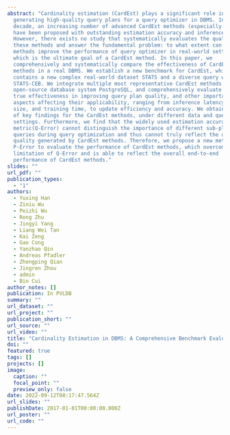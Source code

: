 ```yaml
---
abstract: "Cardinality estimation (CardEst) plays a significant role in
  generating high-quality query plans for a query optimizer in DBMS. In the last
  decade, an increasing number of advanced CardEst methods (especially ML-based)
  have been proposed with outstanding estimation accuracy and inference latency.
  However, there exists no study that systematically evaluates the quality of
  these methods and answer the fundamental problem: to what extent can these
  methods improve the performance of query optimizer in real-world settings,
  which is the ultimate goal of a CardEst method. In this paper, we
  comprehensively and systematically compare the effectiveness of CardEst
  methods in a real DBMS. We establish a new benchmark for CardEst, which
  contains a new complex real-world dataset STATS and a diverse query workload
  STATS-CEB. We integrate multiple most representative CardEst methods into an
  open-source database system PostgreSQL, and comprehensively evaluate their
  true effectiveness in improving query plan quality, and other important
  aspects affecting their applicability, ranging from inference latency, model
  size, and training time, to update efficiency and accuracy. We obtain a number
  of key findings for the CardEst methods, under different data and query
  settings. Furthermore, we find that the widely used estimation accuracy
  metric(Q-Error) cannot distinguish the importance of different sub-plan
  queries during query optimization and thus cannot truly reflect the query plan
  quality generated by CardEst methods. Therefore, we propose a new metric
  P-Error to evaluate the performance of CardEst methods, which overcomes the
  limitation of Q-Error and is able to reflect the overall end-to-end
  performance of CardEst methods."
slides: ""
url_pdf: ""
publication_types:
  - "1"
authors:
  - Yuxing Han
  - Ziniu Wu
  - Peizhi Wu
  - Rong Zhu
  - Jingyi Yang
  - Liang Wei Tan
  - Kai Zeng
  - Gao Cong
  - Yanzhao Qin
  - Andreas Pfadler
  - Zhengping Qian
  - Jingren Zhou
  - admin
  - Bin Cui
author_notes: []
publication: In PVLDB
summary: ""
url_dataset: ""
url_project: ""
publication_short: ""
url_source: ""
url_video: ""
title: "Cardinality Estimation in DBMS: A Comprehensive Benchmark Evaluation"
doi: ""
featured: true
tags: []
projects: []
image:
  caption: ""
  focal_point: ""
  preview_only: false
date: 2022-09-12T08:17:47.564Z
url_slides: ""
publishDate: 2017-01-01T00:00:00.000Z
url_poster: ""
url_code: ""
---
```

